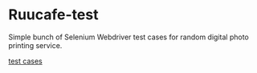 # Ruucafe-test
Simple bunch of Selenium Webdriver test cases for random digital photo printing service.

[test cases](https://www.dropbox.com/s/48s2lvc896hgyll/Test%20Case%20Template.doc?dl=0)
